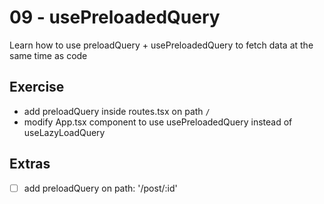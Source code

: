 # 09 - usePreloadedQuery

Learn how to use preloadQuery + usePreloadedQuery to fetch data at the same time as code

## Exercise

- add preloadQuery inside routes.tsx on path `/`
- modify App.tsx component to use usePreloadedQuery instead of useLazyLoadQuery

## Extras

- [ ] add preloadQuery on path: '/post/:id'
